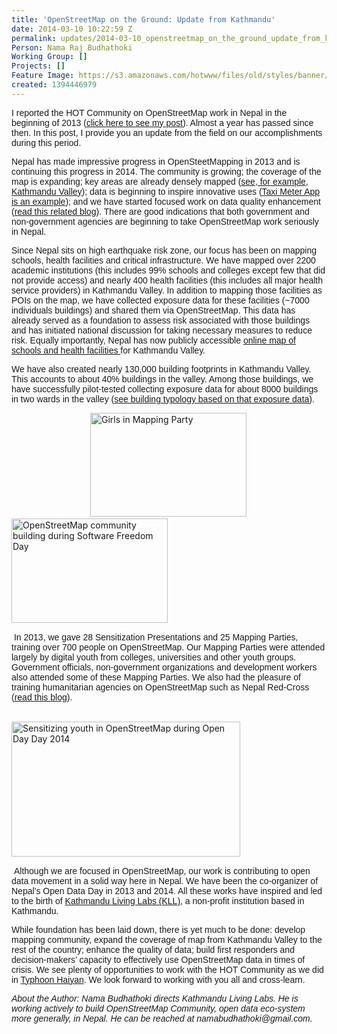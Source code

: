 ```yaml
---
title: 'OpenStreetMap on the Ground: Update from Kathmandu'
date: 2014-03-10 10:22:59 Z
permalink: updates/2014-03-10_openstreetmap_on_the_ground_update_from_kathmandu
Person: Nama Raj Budhathoki
Working Group: []
Projects: []
Feature Image: https://s3.amazonaws.com/hotwww/files/old/styles/banner/public/2.jpg
created: 1394446979
---
```


<p class="MsoNormal"><span style="font-family: Helvetica;">I reported the HOT Community on OpenStreetMap work in Nepal in the beginning of 2013 (<a href="http://hot.openstreetmap.org/updates/2013-02-06_mapping_for_preparedness_in_nepal">click here to see my post</a>). Almost a year has passed since then. In this post, I provide you an update from the field on our accomplishments during this period.</span></p><p class="MsoNormal"><span style="font-family: Helvetica;">Nepal has made impressive progress in OpenSteetMapping in 2013 and is continuing this progress in 2014. The community is growing; the coverage of the map is expanding; key areas are already densely mapped (<a href="http://www.openstreetmap.org/?mlat=27.7079&amp;mlon=85.3154#map=14/27.7080/85.3154">see, for example, Kathmandu Valley</a>); data is beginning to inspire innovative uses (<a href="http://kathmandulivinglabs.org/project/details/28">Taxi Meter App is an example</a>); and we have started focused work on data quality enhancement (<a href="http://kathmandulivinglabs.org/blog/236/">read this related blog</a>). There are good indications that both government and non-government agencies are beginning to take OpenStreetMap work seriously in Nepal.</span></p><p class="MsoNormal"><span style="font-family: Helvetica;">Since Nepal sits on high earthquake risk zone, our focus has been on mapping schools, health facilities and critical infrastructure. We have mapped over 2200 academic institutions (this includes 99% schools and colleges except few that did not provide access) and nearly 400 health facilities (this includes all major health service providers) in Kathmandu Valley. In addition to mapping those facilities as POIs on the map, we have collected exposure data for these facilities (~7000 individuals buildings) and shared them via OpenStreetMap. This data has already served as a foundation to assess risk associated with those buildings and has initiated national discussion for taking necessary measures to reduce risk. Equally importantly, Nepal has now publicly accessible <a href="http://www.kathmandulivinglabs.org/schools-and-hospitals/">online map of schools and health facilities </a>for Kathmandu Valley. </span></p><p class="MsoNormal"><span style="font-family: Helvetica;">We have also created nearly 130,000 building footprints in Kathmandu Valley. This accounts to about 40% buildings in the valley. Among those buildings, we have successfully pilot-tested collecting exposure data for about 8000 buildings in two wards in the valley (<a href="http://kathmandulivinglabs.org/3d/">see building typology based on that exposure data</a>).</span></p><p class="MsoNormal">&nbsp; &nbsp; &nbsp; &nbsp; &nbsp; &nbsp; &nbsp; &nbsp; &nbsp; &nbsp; &nbsp; &nbsp; &nbsp; &nbsp; &nbsp; &nbsp; <img class="image-medium" title="Girls in Mapping Party" src="https://s3.amazonaws.com/hotwww/files/old/styles/medium/public/3.jpg?itok=nnsUxARt" alt="Girls in Mapping Party" height="166" width="250"> &nbsp; &nbsp; &nbsp; &nbsp; &nbsp; &nbsp; &nbsp; &nbsp; &nbsp; <img class="image-medium" title="OpenStreetMap community building during Software Freedom Day" src="https://s3.amazonaws.com/hotwww/files/old/styles/medium/public/2.jpg?itok=Wf4JB3sm" alt="OpenStreetMap community building during Software Freedom Day" height="167" width="250"></p><p class="MsoNormal">&nbsp;<span style="font-family: Helvetica;">In 2013, we gave 28 Sensitization Presentations and 25 Mapping Parties, training over 700 people on OpenStreetMap. Our Mapping Parties were attended largely by digital youth from colleges, universities and other youth groups. Government officials, non-government organizations and development workers also attended some of these Mapping Parties. We also had the pleasure of training humanitarian agencies on OpenStreetMap such as Nepal Red-Cross (<a href="http://kathmandulivinglabs.org/blog/kathmandu-living-labs-gives-openstreetmap-workshop-to-nepal-red-cross-2/">read this blog</a>).<span style="mso-spacerun: yes;">&nbsp; </span></span></p><p class="MsoNormal">&nbsp; &nbsp; &nbsp; &nbsp; &nbsp; &nbsp; &nbsp; &nbsp; &nbsp; &nbsp; &nbsp; &nbsp; &nbsp; &nbsp; &nbsp; &nbsp; &nbsp; &nbsp; &nbsp; &nbsp; &nbsp; &nbsp; &nbsp; &nbsp; &nbsp; &nbsp; &nbsp; &nbsp; &nbsp; &nbsp;&nbsp;&nbsp; <img class="image-medium" title="Sensitizing youth in OpenStreetMap during Open Day Day 2014" src="https://s3.amazonaws.com/hotwww/files/old/styles/medium/public/1.jpg?itok=zf3acpPf" alt="Sensitizing youth in OpenStreetMap during Open Day Day 2014" height="216" width="366"></p><p class="MsoNormal">&nbsp;<span style="font-family: Helvetica;">Although we are focused in OpenStreetMap, our work is contributing to open data movement in a solid way here in Nepal. We have been the co-organizer of Nepal’s Open Data Day in 2013 and 2014. All these works have inspired and led to the birth of <a href="kathmandulivinglabs.org">Kathmandu Living Labs (KLL)</a>, a non-profit institution based in Kathmandu. </span></p><p class="MsoNormal"><span style="font-family: Helvetica;">While foundation has been laid down, there is yet much to be done: </span><span style="font-family: Arial;">develop mapping community, expand the coverage of map from Kathmandu Valley to the rest of the country; enhance the quality of data; build first responders and decision-makers’ capacity to effectively use OpenStreetMap data in times of crisis. We see plenty of opportunities to work with the HOT Community as we did in <a href="http://kathmandulivinglabs.org/blog/crisis-in-the-philippineswe-are-with-you/">Typhoon Haiyan</a>. We look forward to working with you all and cross-learn.</span></p><p class="MsoNormal"><span style="font-family: Arial;"><em>About the Author: Nama Budhathoki directs Kathmandu Living Labs. He is working actively to build OpenStreetMap Community, open data eco-system more generally, in Nepal. He can be reached at namabudhathoki@gmail.com.</em> </span></p>
